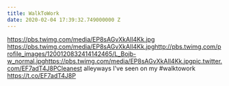 ```yaml
---
title: WalkToWork
date: 2020-02-04 17:39:32.749000000 Z
---
```


 https://pbs.twimg.com/media/EP8sAGvXkAIl4Kk.jpg https://pbs.twimg.com/media/EP8sAGvXkAIl4Kk.jpghttp://pbs.twimg.com/profile_images/1200120832414142465/L_Bojb-w_normal.jpghttps://pbs.twimg.com/media/EP8sAGvXkAIl4Kk.jpgpic.twitter.com/EF7adT4J8PCleanest alleyways I've seen on my #walktowork https://t.co/EF7adT4J8P